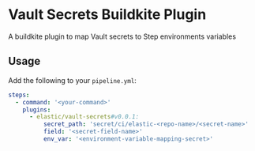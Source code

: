 # Vault Secrets Buildkite Plugin

A buildkite plugin to map Vault secrets to Step environments variables

## Usage

Add the following to your `pipeline.yml`:

```yml
steps:
  - command: '<your-command>'
    plugins:
      - elastic/vault-secrets#v0.0.1:
          secret_path: 'secret/ci/elastic-<repo-name>/<secret-name>'
          field: '<secret-field-name>'
          env_var: '<environment-variable-mapping-secret>'
```
